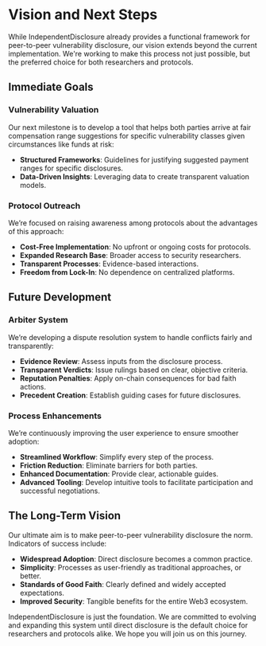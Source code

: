 # Vision and Next Steps

While IndependentDisclosure already provides a functional framework for peer-to-peer vulnerability disclosure, our vision extends beyond the current implementation. We're working to make this process not just possible, but the preferred choice for both researchers and protocols.

## Immediate Goals

### Vulnerability Valuation  
Our next milestone is to develop a tool that helps both parties arrive at fair compensation range suggestions for specific vulnerability classes given circumstances like funds at risk:  
- **Structured Frameworks**: Guidelines for justifying suggested payment ranges for specific disclosures.  
- **Data-Driven Insights**: Leveraging data to create transparent valuation models.

### Protocol Outreach  
We’re focused on raising awareness among protocols about the advantages of this approach:  
- **Cost-Free Implementation**: No upfront or ongoing costs for protocols.  
- **Expanded Research Base**: Broader access to security researchers.  
- **Transparent Processes**: Evidence-based interactions.  
- **Freedom from Lock-In**: No dependence on centralized platforms.

## Future Development

### Arbiter System  
We’re developing a dispute resolution system to handle conflicts fairly and transparently:  
- **Evidence Review**: Assess inputs from the disclosure process.  
- **Transparent Verdicts**: Issue rulings based on clear, objective criteria.  
- **Reputation Penalties**: Apply on-chain consequences for bad faith actions.  
- **Precedent Creation**: Establish guiding cases for future disclosures.

### Process Enhancements  
We’re continuously improving the user experience to ensure smoother adoption:  
- **Streamlined Workflow**: Simplify every step of the process.  
- **Friction Reduction**: Eliminate barriers for both parties.  
- **Enhanced Documentation**: Provide clear, actionable guides.  
- **Advanced Tooling**: Develop intuitive tools to facilitate participation and successful negotiations.

## The Long-Term Vision  

Our ultimate aim is to make peer-to-peer vulnerability disclosure the norm. Indicators of success include:  
- **Widespread Adoption**: Direct disclosure becomes a common practice.  
- **Simplicity**: Processes as user-friendly as traditional approaches, or better.  
- **Standards of Good Faith**: Clearly defined and widely accepted expectations.  
- **Improved Security**: Tangible benefits for the entire Web3 ecosystem.

IndependentDisclosure is just the foundation. We are committed to evolving and expanding this system until direct disclosure is the default choice for researchers and protocols alike. We hope you will join us on this journey.
